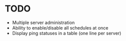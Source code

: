 # TODO
- Multiple server administration
- Ability to enable/disable all schedules at once
- Display ping statuses in a table (one line per server)
